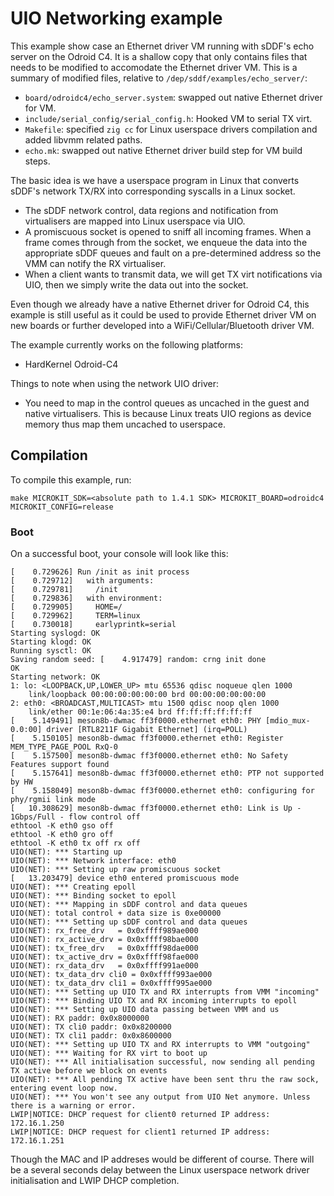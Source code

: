 <!--
     Copyright 2024, UNSW
     SPDX-License-Identifier: CC-BY-SA-4.0
-->

# UIO Networking example

This example show case an Ethernet driver VM running with sDDF's echo server on the Odroid C4. It is a shallow copy that only contains files that needs to be modified to accomodate the Ethernet driver VM. This is a summary of modified files, relative to `/dep/sddf/examples/echo_server/`:
- `board/odroidc4/echo_server.system`: swapped out native Ethernet driver for VM.
- `include/serial_config/serial_config.h`: Hooked VM to serial TX virt.
- `Makefile`: specified `zig cc` for Linux userspace drivers compilation and added libvmm related paths.
- `echo.mk`: swapped out native Ethernet driver build step for VM build steps.

The basic idea is we have a userspace program in Linux that converts sDDF's network TX/RX into corresponding syscalls in a Linux socket.
- The sDDF network control, data regions and notification from virtualisers are mapped into Linux userspace via UIO.
- A promiscuous socket is opened to sniff all incoming frames. When a frame comes through from the socket, we enqueue the data into the appropriate sDDF queues and fault on a pre-determined address so the VMM can notify the RX virtualiser.
- When a client wants to transmit data, we will get TX virt notifications via UIO, then we simply write the data out into the socket.

Even though we already have a native Ethernet driver for Odroid C4, this example is still useful as it could be used to provide Ethernet driver VM on new boards or further developed into a WiFi/Cellular/Bluetooth driver VM.

The example currently works on the following platforms:
* HardKernel Odroid-C4

Things to note when using the network UIO driver:
- You need to map in the control queues as uncached in the guest and native virtualisers. This is because Linux treats UIO regions as device memory thus map them uncached to userspace.

## Compilation
To compile this example, run:
```
make MICROKIT_SDK=<absolute path to 1.4.1 SDK> MICROKIT_BOARD=odroidc4 MICROKIT_CONFIG=release
```

### Boot
On a successful boot, your console will look like this:
```
[    0.729626] Run /init as init process
[    0.729712]   with arguments:
[    0.729781]     /init
[    0.729836]   with environment:
[    0.729905]     HOME=/
[    0.729962]     TERM=linux
[    0.730018]     earlyprintk=serial
Starting syslogd: OK
Starting klogd: OK
Running sysctl: OK
Saving random seed: [    4.917479] random: crng init done
OK
Starting network: OK
1: lo: <LOOPBACK,UP,LOWER_UP> mtu 65536 qdisc noqueue qlen 1000
    link/loopback 00:00:00:00:00:00 brd 00:00:00:00:00:00
2: eth0: <BROADCAST,MULTICAST> mtu 1500 qdisc noop qlen 1000
    link/ether 00:1e:06:4a:35:e4 brd ff:ff:ff:ff:ff:ff
[    5.149491] meson8b-dwmac ff3f0000.ethernet eth0: PHY [mdio_mux-0.0:00] driver [RTL8211F Gigabit Ethernet] (irq=POLL)
[    5.150105] meson8b-dwmac ff3f0000.ethernet eth0: Register MEM_TYPE_PAGE_POOL RxQ-0
[    5.157500] meson8b-dwmac ff3f0000.ethernet eth0: No Safety Features support found
[    5.157641] meson8b-dwmac ff3f0000.ethernet eth0: PTP not supported by HW
[    5.158049] meson8b-dwmac ff3f0000.ethernet eth0: configuring for phy/rgmii link mode
[   10.308629] meson8b-dwmac ff3f0000.ethernet eth0: Link is Up - 1Gbps/Full - flow control off
ethtool -K eth0 gso off
ethtool -K eth0 gro off
ethtool -K eth0 tx off rx off
UIO(NET): *** Starting up
UIO(NET): *** Network interface: eth0
UIO(NET): *** Setting up raw promiscuous socket
[   13.203479] device eth0 entered promiscuous mode
UIO(NET): *** Creating epoll
UIO(NET): *** Binding socket to epoll
UIO(NET): *** Mapping in sDDF control and data queues
UIO(NET): total control + data size is 0xe00000
UIO(NET): *** Setting up sDDF control and data queues
UIO(NET): rx_free_drv   = 0x0xffff989ae000
UIO(NET): rx_active_drv = 0x0xffff98bae000
UIO(NET): tx_free_drv   = 0x0xffff98dae000
UIO(NET): tx_active_drv = 0x0xffff98fae000
UIO(NET): rx_data_drv   = 0x0xffff991ae000
UIO(NET): tx_data_drv cli0 = 0x0xffff993ae000
UIO(NET): tx_data_drv cli1 = 0x0xffff995ae000
UIO(NET): *** Setting up UIO TX and RX interrupts from VMM "incoming"
UIO(NET): *** Binding UIO TX and RX incoming interrupts to epoll
UIO(NET): *** Setting up UIO data passing between VMM and us
UIO(NET): RX paddr: 0x0x8000000
UIO(NET): TX cli0 paddr: 0x0x8200000
UIO(NET): TX cli1 paddr: 0x0x8600000
UIO(NET): *** Setting up UIO TX and RX interrupts to VMM "outgoing"
UIO(NET): *** Waiting for RX virt to boot up
UIO(NET): *** All initialisation successful, now sending all pending TX active before we block on events
UIO(NET): *** All pending TX active have been sent thru the raw sock, entering event loop now.
UIO(NET): *** You won't see any output from UIO Net anymore. Unless there is a warning or error.
LWIP|NOTICE: DHCP request for client0 returned IP address: 172.16.1.250
LWIP|NOTICE: DHCP request for client1 returned IP address: 172.16.1.251
```

Though the MAC and IP addreses would be different of course. There will be a several seconds delay between the Linux userspace network driver initialisation and LWIP DHCP completion.
